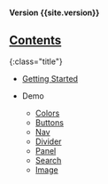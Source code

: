 #### Version {{site.version}}

## [Contents]({{site.baseurl}}/)
{:class="title"}
* [Getting Started]({{site.baseurl}}/getting-started)

* Demo
  - [Colors]({{site.baseurl}}/demo/colors)
  - [Buttons]({{site.baseurl}}/demo/buttons)
  - [Nav]({{site.baseurl}}/demo/nav)
  - [Divider]({{site.baseurl}}/demo/divider)
  - [Panel]({{site.baseurl}}/demo/panel)
  - [Search]({{site.baseurl}}/demo/search)
  - [Image]({{site.baseurl}}/demo/image)
